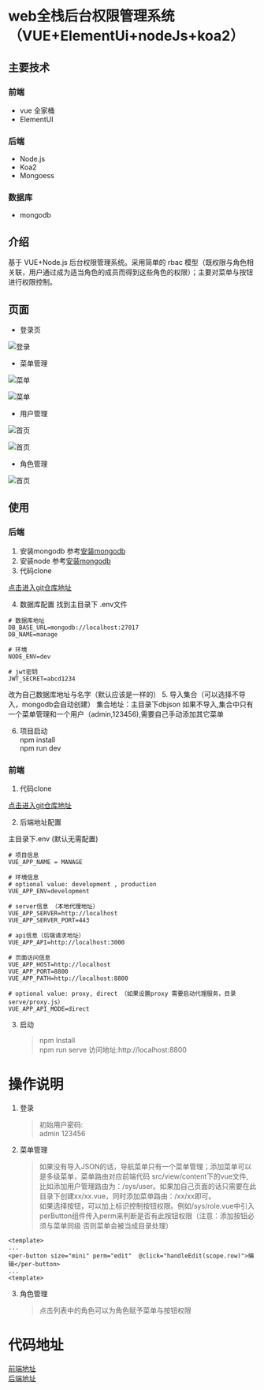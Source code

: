 # web全栈后台权限管理系统（VUE+ElementUi+nodeJs+koa2）

## 主要技术

### 前端

- vue 全家桶
- ElementUI

### 后端

- Node.js
- Koa2
- Mongoess

### 数据库

- mongodb

## 介绍

基于 VUE+Node.js 后台权限管理系统。采用简单的 rbac 模型（既权限与角色相关联，用户通过成为适当角色的成员而得到这些角色的权限）；主要对菜单与按钮进行权限控制。

## 页面

* 登录页

![登录](https://gitee.com/cat-ui/di-ui/raw/master/assets/login.jpg)

* 菜单管理

![菜单](https://gitee.com/cat-ui/di-ui/raw/master/assets/menu.jpg)

![菜单](https://gitee.com/cat-ui/di-ui/raw/master/assets/menu2.jpg)

* 用户管理

![首页](https://gitee.com/cat-ui/di-ui/raw/master/assets/user.jpg)

![首页](https://gitee.com/cat-ui/di-ui/raw/master/assets/user2.jpg)

* 角色管理

![首页](https://gitee.com/cat-ui/di-ui/raw/master/assets/role.jpg)

## 使用
### 后端
1. 安装mongodb
参考[安装mongodb](https://www.runoob.com/mongodb/mongodb-window-install.html)
2. 安装node
参考[安装mongodb](https://www.runoob.com/nodejs/nodejs-install-setup.html)
3. 代码clone

[点击进入git仓库地址](https://gitee.com/cat-ui/catui-server)

4. 数据库配置
找到主目录下 .env文件

```
# 数据库地址
DB_BASE_URL=mongodb://localhost:27017
DB_NAME=manage

# 环境
NODE_ENV=dev

# jwt密钥
JWT_SECRET=abcd1234
```

改为自己数据库地址与名字（默认应该是一样的）
5. 导入集合（可以选择不导入，mongodb会自动创建）
集合地址：主目录下dbjson
如果不导入,集合中只有一个菜单管理和一个用户（admin,123456),需要自己手动添加其它菜单

6. 项目启动  
npm install  
npm run dev

### 前端
1. 代码clone

[点击进入git仓库地址](https://gitee.com/cat-ui/di-ui)  

2. 后端地址配置

主目录下.env (默认无需配置)
```
# 项目信息
VUE_APP_NAME = MANAGE

# 环境信息
# optional value: development , production
VUE_APP_ENV=development

# server信息 （本地代理地址）
VUE_APP_SERVER=http://localhost
VUE_APP_SERVER_PORT=443

# api信息（后端请求地址）
VUE_APP_API=http://localhost:3000

# 页面访问信息
VUE_APP_HOST=http://localhost
VUE_APP_PORT=8800
VUE_APP_PATH=http://localhost:8800

# optional value: proxy, direct （如果设置proxy 需要启动代理服务，目录serve/proxy.js）
VUE_APP_API_MODE=direct
```
3. 启动  
    > npm Install  
npm run serve
访问地址:http://localhost:8800

# 操作说明
1. 登录

    > 初始用户密码:  
admin 123456

2. 菜单管理
    > 如果没有导入JSON的话，导航菜单只有一个菜单管理；添加菜单可以是多级菜单，菜单路由对应前端代码
src/view/content下的vue文件, 比如添加用户管理路由为：/sys/user。如果加自己页面的话只需要在此目录下创建xx/xx.vue，同时添加菜单路由：/xx/xx即可。  
如果选择按钮，可以加上标识控制按钮权限。例如/sys/role.vue中引入perButton组件传入perm来判断是否有此按钮权限（注意：添加按钮必须与菜单同级 否则菜单会被当成目录处理）

```
<template>
...
<per-button size="mini" perm="edit"  @click="handleEdit(scope.row)">编辑</per-button>
...
<template>

```

3. 角色管理
    >点击列表中的角色可以为角色赋予菜单与按钮权限

# 代码地址
[前端地址](https://gitee.com/cat-ui/di-ui)  
[后端地址](https://gitee.com/cat-ui/catui-server)